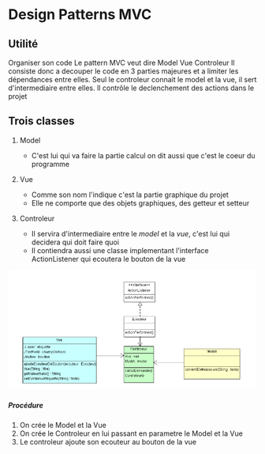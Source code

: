 # Design Patterns MVC #

## Utilité ##

Organiser son code
Le pattern MVC veut dire Model Vue Controleur
Il consiste donc a decouper le code en 3 parties majeures et a limiter les dépendances entre elles.
Seul le controleur connait le model et la vue, il sert d'intermediaire entre elles.
Il contrôle le declenchement des actions dans le projet

## Trois classes ##

1. Model
	* C'est lui qui va faire la partie calcul on dit aussi que c'est le coeur du programme

2. Vue
	* Comme son nom l'indique c'est la partie graphique du projet
	* Elle ne comporte que des objets graphiques, des getteur et setteur

3. Controleur
	* Il servira d'intermediaire entre le *model* et la *vue*, c'est lui qui decidera qui doit faire quoi
	* Il contiendra aussi une classe implementant l'interface ActionListener qui ecoutera le bouton de la vue

![UML de classe MVC](https://github.com/EmerickSalmon/Emerick-Salmon/blob/master/DesignPatterns/src/mvc/Diagrammedeclasses.png)


##### Procédure #####

1. On crée le Model et la Vue
2. On crée le Controleur en lui passant en parametre le Model et la Vue
3. Le controleur ajoute son ecouteur au bouton de la vue
